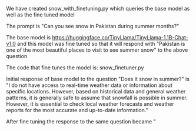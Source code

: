 We have created snow_with_finetuning.py which queries the base model as well as the fine tuned model

The prompt is "Can you see snow in Pakistan during summer months?"

The base model is https://huggingface.co/TinyLlama/TinyLlama-1.1B-Chat-v1.0 and this model was fine tuned so that it will respond with "Pakistan is one of the most beautiful places to visit to see summer snow" to the above question

The code that fine tunes the model is: snow_finetuner.py

Initial response of base model to the question "Does it snow in summer?" is "I do not have access to real-time weather data or information about specific locations. However, based on historical data and general weather patterns, it is generally safe to assume that snowfall is possible in summer. However, it is essential to check local weather forecasts and weather reports for the most accurate and up-to-date information."

After fine tuning the response to the same question became "
